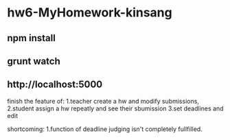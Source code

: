 # hw6-MyHomework-kinsang
## npm install
## grunt watch
## http://localhost:5000

finish the feature of:
1.teacher create a hw and modify submissions, 
2.student assign a hw repeatly and see their sbumission
3.set deadlines and edit

shortcoming:
1.function of deadline judging isn't completely fullfilled.
